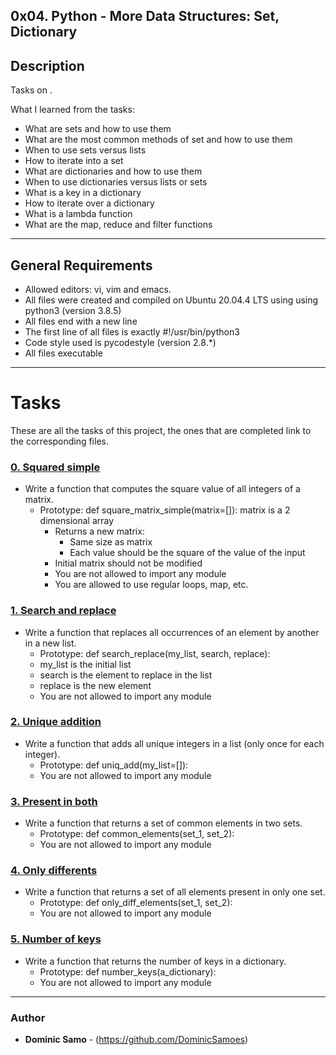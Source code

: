 ## 0x04. Python - More Data Structures: Set, Dictionary

## Description

Tasks on .

What I learned from the tasks:

* What are sets and how to use them
* What are the most common methods of set and how to use them
* When to use sets versus lists
* How to iterate into a set
* What are dictionaries and how to use them
* When to use dictionaries versus lists or sets
* What is a key in a dictionary
* How to iterate over a dictionary
* What is a lambda function
* What are the map, reduce and filter functions

---

## General Requirements
* Allowed editors: vi, vim and emacs.
* All files were created and compiled on Ubuntu 20.04.4 LTS using using python3 (version 3.8.5)
* All files end with a new line
* The first line of all files is exactly #!/usr/bin/python3
* Code style used is pycodestyle (version 2.8.*)
* All files executable

---

# Tasks

These are all the tasks of this project, the ones that are completed link to the corresponding files.

### [0. Squared simple](./0-square_matrix_simple.py)
* Write a function that computes the square value of all integers of a matrix.
  - Prototype: def square_matrix_simple(matrix=[]):
matrix is a 2 dimensional array
	- Returns a new matrix:
		+ Same size as matrix
		+ Each value should be the square of the value of the input
	- Initial matrix should not be modified
	- You are not allowed to import any module
	- You are allowed to use regular loops, map, etc.

### [1. Search and replace](./1-search_replace.py)
* Write a function that replaces all occurrences of an element by another in a new list.
	- Prototype: def search_replace(my_list, search, replace):
	- my_list is the initial list
	- search is the element to replace in the list
	- replace is the new element
	- You are not allowed to import any module

### [2. Unique addition](./2-uniq_add.py)
* Write a function that adds all unique integers in a list (only once for each integer).
	- Prototype: def uniq_add(my_list=[]):
	- You are not allowed to import any module

### [3. Present in both](./3-common_elements.py)
* Write a function that returns a set of common elements in two sets.
	- Prototype: def common_elements(set_1, set_2):
	- You are not allowed to import any module

### [4. Only differents](./4-only_diff_elements.py)
* Write a function that returns a set of all elements present in only one set.
	- Prototype: def only_diff_elements(set_1, set_2):
	- You are not allowed to import any module

### [5. Number of keys](./5-number_keys.py)
* Write a function that returns the number of keys in a dictionary.
	- Prototype: def number_keys(a_dictionary):
	- You are not allowed to import any module


---

### Author
* **Dominic Samo** - (https://github.com/DominicSamoes)
